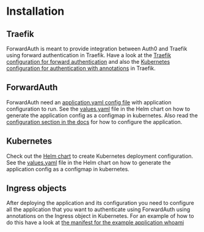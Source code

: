 # Installation

## Traefik
ForwardAuth is meant to provide integration between Auth0 and Traefik using forward authentication in
Traefik. Have a look at the [Traefik configuration for forward authentication](https://docs.traefik.io/configuration/entrypoints/#forward-authentication)
and also the [Kubernetes configuration for authentication with annotations](https://docs.traefik.io/configuration/backends/kubernetes/#annotations) in Traefik.

## ForwardAuth
ForwardAuth need an [application.yaml config file](/example/application.yaml) with application configuration to run.
See the [values.yaml](/helm/values.yaml) file in the Helm chart on how to generate the application config as a configmap in kubernetes.
Also read the [configuration section in the docs](/docs/configuration.md) for how to configure the application.

## Kubernetes
Check out the [Helm chart](https://github.com/dniel/traefik-forward-auth0/tree/master/helm)  to create Kubernetes deployment configuration.
See the [values.yaml](/helm/values.yaml) file in the Helm chart on how to generate the application config as a configmap in kubernetes.

## Ingress objects
After deploying the application and its configuration you need to configure all the application that you want to 
authenticate using ForwardAuth using annotations on the Ingress object in Kubernetes. For an example of how to do 
this have a look at [the manifest for the example application whoami](https://github.com/dniel/manifests/blob/master/whoami.yaml#L64-L86)